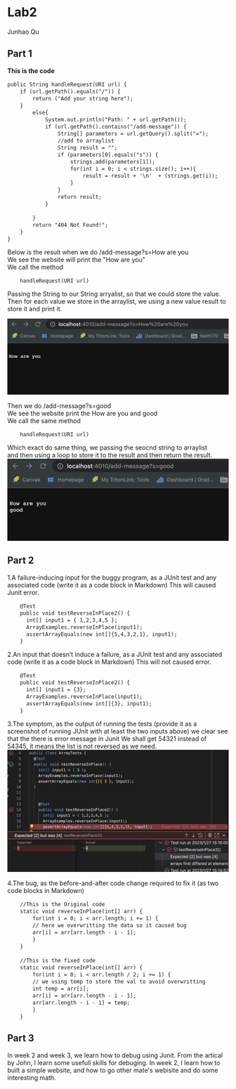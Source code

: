 # Lab2
Junhao Qu

## Part 1

**This is the code**
```
public String handleRequest(URI url) {
    if (url.getPath().equals("/")) {
        return ("Add your string here");
    }
        else{
            System.out.println("Path: " + url.getPath());
            if (url.getPath().contains("/add-message")) {
                String[] parameters = url.getQuery().split("=");
                //add to arraylist
                String result = "";
                if (parameters[0].equals("s")) {
                    strings.add(parameters[1]);
                    for(int i = 0; i < strings.size(); i++){
                        result = result + '\n'  + (strings.get(i));
                    }
                }
                return result;
            }
            
        }
        return "404 Not Found!";
    }
}

```
Below is the result when we do /add-message?s=How are you  
We see the website will print the "How are you"  
We call the method 

        handleRequest(URI url)

Passing the String to our String arryalist, so that we could store the value.  
Then for each value we store in the arraylist, we using a new value result to  
store it and print it.

  <img src="21.jpg" width="700" />

Then we do /add-message?s=good  
We see the website print the How are you and good  
We call the same method

        handleRequest(URI url)

Which exact do same thing, we passing the seocnd string to arraylist  
and then using a loop to store it to the result and then return the result.  
  <img src="22.jpg" width="700" />



  ## Part 2

1.A failure-inducing input for the buggy program, as a JUnit test and any       associated code (write it as a code block in Markdown)
This will caused Junit error.

```
    @Test 
    public void testReverseInPlace2() {
      int[] input1 = { 1,2,3,4,5 };
      ArrayExamples.reverseInPlace(input1);
      assertArrayEquals(new int[]{5,4,3,2,1}, input1);
    }
```    
2.An input that doesn’t induce a failure, as a JUnit test and any associated code (write it as a code block in Markdown)
This will not caused error.

```  
    @Test 
    public void testReverseInPlace2() {
      int[] input1 = {3};
      ArrayExamples.reverseInPlace(input1);
      assertArrayEquals(new int[]{3}, input1);
    }
``` 
3.The symptom, as the output of running the tests (provide it as a screenshot of running JUnit with at least the two inputs above)
we clear see that the there is error message in Junit
We shall get 54321 instead of 54345, it means the list is not reversed as we need.  
<img src="23.jpg" width="700" />

4.The bug, as the before-and-after code change required to fix it (as two code blocks in Markdown)  

```
    //This is the Original code
    static void reverseInPlace(int[] arr) {
        for(int i = 0; i < arr.length; i += 1) {
        // here we overwritting the data so it caused bug
        arr[i] = arr[arr.length - i - 1];
        }
    }

    //This is the fixed code
    static void reverseInPlace(int[] arr) {
        for(int i = 0; i < arr.length / 2; i += 1) {
        // we using temp to store the val to avoid overwritting
        int temp = arr[i];
        arr[i] = arr[arr.length - i - 1];
        arr[arr.length - i - 1] = temp;
        }
    }
```

## Part 3
In week 2 and week 3, we learn how to debug using Junit. From the artical  
by John, I learn some usefull skills for debuging. In week 2, I learn how to  
built a simple website, and how to go other mate's webisite and do some 
interesting math.